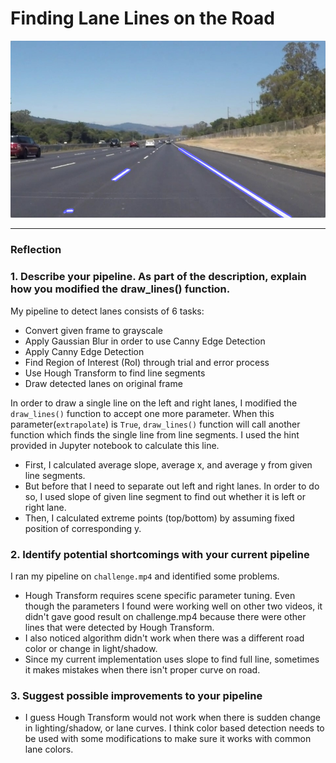 # **Finding Lane Lines on the Road** 



![Output Image](./test_images_output/solidWhiteRight.jpg)

---

### Reflection

### 1. Describe your pipeline. As part of the description, explain how you modified the draw_lines() function.

My pipeline to detect lanes consists of 6 tasks:
* Convert given frame to grayscale
* Apply Gaussian Blur in order to use Canny Edge Detection
* Apply Canny Edge Detection
* Find Region of Interest (RoI) through trial and error process
* Use Hough Transform to find line segments
* Draw detected lanes on original frame

In order to draw a single line on the left and right lanes, I modified the `draw_lines()` function to accept one more parameter.  When this parameter(`extrapolate`) is `True`, `draw_lines()` function will call another function which finds the single line from line segments. I used the hint provided in Jupyter notebook to calculate this line. 
- First, I calculated average slope, average x, and average y from given line segments. 
- But before that I need to separate out left and right lanes. In order to do so, I used slope of given line segment to find out whether it is left or right lane.
- Then, I calculated extreme points (top/bottom) by assuming fixed position of corresponding y.


### 2. Identify potential shortcomings with your current pipeline

I ran my pipeline on `challenge.mp4` and identified some problems.
* Hough Transform requires scene specific parameter tuning. Even though the parameters I found were working well on other two videos, it didn't gave good result on challenge.mp4 because there were other lines that were detected by Hough Transform.
* I also noticed algorithm didn't work when there was a different road color or change in light/shadow.
* Since my current implementation uses slope to find full line, sometimes it makes mistakes when there isn't proper curve on road.



### 3. Suggest possible improvements to your pipeline

* I guess Hough Transform would not work when there is sudden change in lighting/shadow, or lane curves. I think color based detection needs to be used with some modifications to make sure it works with common lane colors.
